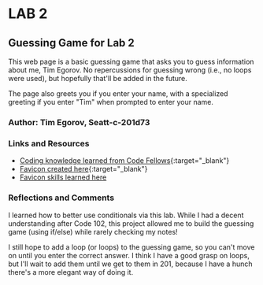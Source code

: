 # LAB 2

## Guessing Game for Lab 2

This web page is a basic guessing game that asks you to guess information about me, Tim Egorov. No repercussions for guessing wrong (i.e., no loops were used), but hopefully that'll be added in the future. 

The page also greets you if you enter your name, with a specialized greeting if you enter "Tim" when prompted to enter your name.

### Author: Tim Egorov, Seatt-c-201d73

### Links and Resources

- [Coding knowledge learned from Code Fellows](https://www.codefellows.org/){:target="_blank"}
- [Favicon created here](https://favicon.io/favicon-converter/){:target="_blank"}
- [Favicon skills learned here](https://www.digitalocean.com/community/tutorials/how-to-add-a-favicon-to-your-website-with-html)

### Reflections and Comments

I learned how to better use conditionals via this lab. While I had a decent understanding after Code 102, this project allowed me to build the guessing game (using if/else) while rarely checking my notes! 

I still hope to add a loop (or loops) to the guessing game, so you can't move on until you enter the correct answer. I think I have a good grasp on loops, but I'll wait to add them until we get to them in 201, because I have a hunch there's a more elegant way of doing it.